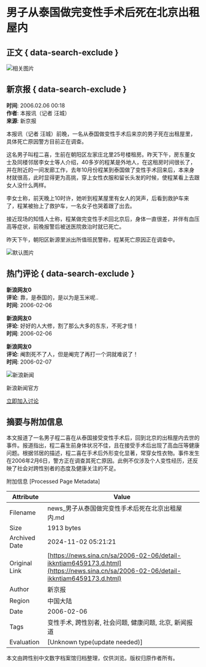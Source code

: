 # 男子从泰国做完变性手术后死在北京出租屋内

## 正文 { data-search-exclude }


![相关图片](https://n.sinaimg.cn/sinakd10200/360/w180h180/20221208/41bb-24c971da1316d17de47caa3c1b099cb2.jpg)

## 新京报 { data-search-exclude }

**时间**: 2006.02.06 00:18  
**作者**: 本报讯（记者 汪城）  
**来源**: 新京报  

本报讯（记者 汪城）前晚，一名从泰国做变性手术后来京的男子死在出租屋里，具体死亡原因警方目前正在调查。

这名男子叫程二喜，生前在朝阳区左家庄北里25号楼租房。昨天下午，房东董女士及同楼邻居李女士等人介绍，40多岁的程某是外地人，在这租房时间很长了，并在附近的一间发廊工作，去年10月份程某到泰国做了变性手术回来后，本来身材就很高，此时显得更为高挑，穿上女性衣服和留长头发的时候，使程某看上去跟女人没什么两样。

李女士称，前天晚上10时许，她听到程某屋里有女人的哭声，后看到救护车来了，程某被抬上了救护车，一名女子也哭着跟了出去。

接近现场的知情人士称，程某做完变性手术回北京后，身体一直很差，并伴有血压高等症状，前晚报警后被送医院救治时就已死亡。

昨天下午，朝阳区新源里派出所值班民警称，程某死亡原因正在调查中。

![默认图片](https://n.sinaimg.cn/default/2fb77759/20151125/320X320.png)

## 热门评论 { data-search-exclude }

**新浪网友0**  
**评论**: 靠，是泰国的，是以为是玉米呢..  
**时间**: 2006-02-06

**新浪网友0**  
**评论**: 好好的人大修，割了那么大多的东东，不死才怪！  
**时间**: 2006-02-06

**新浪网友0**  
**评论**: 阉割死不了人，但是阉完了再打一个洞就难说了！  
**时间**: 2006-02-07

![新浪新闻](https://n.sinaimg.cn/default/80905340/20200331/sinalogo.png)

新浪新闻官方

[立即加入讨论](javascript:void(0))

## 摘要与附加信息

<!-- tcd_abstract -->
本文报道了一名男子程二喜在从泰国接受变性手术后，回到北京的出租屋内去世的事件。报道指出，程二喜生前身体状况不佳，且在接受手术后出现了高血压等健康问题。根据邻居的描述，程二喜在手术后外形变化显著，常穿女性衣物。事件发生在2006年2月6日，警方正在调查其死亡原因。此例不仅涉及个人变性经历，还反映了社会对跨性别者的态度及健康关注的不足。
<!-- tcd_abstract_end -->

附加信息 [Processed Page Metadata]

| Attribute       | Value                                  |
|-----------------|----------------------------------------|
| Filename        | news_男子从泰国做完变性手术后死在北京出租屋内.md                             |
| Size            | 1913 bytes                           |
| Archived Date   | 2024-11-02 05:21:21                             |
| Original Link   | [https://news.sina.cn/sa/2006-02-06/detail-ikkntiam6459173.d.html](https://news.sina.cn/sa/2006-02-06/detail-ikkntiam6459173.d.html)                       |
| Author          | 新京报                               |
| Region          | 中国大陆                               |
| Date            | 2006-02-06                                 |
| Tags            | 变性手术, 跨性别者, 社会问题, 健康问题, 北京, 新闻报道                                 |
| Evaluation            | [Unknown type(update needed)]                                 |
<!-- tcd_table_end -->

本文由跨性别中文数字档案馆归档整理，仅供浏览。版权归原作者所有。
